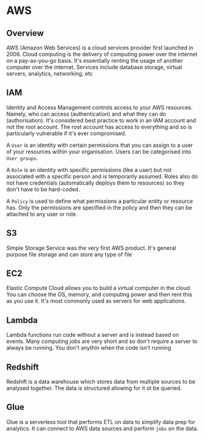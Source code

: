 # AWS

## Overview

AWS (Amazon Web Services) is a cloud services provider first launched in 2006. Cloud computing is the delivery of computing power over the internet on a pay-as-you-go basis. It's essentially renting the usage of another computer over the internet. Services include database storage, virtual servers, analytics, networking, etc

## IAM

Identity and Access Management controls access to your AWS resources. Namely, who can access (authentication) and what they can do (authorisation). It's considered best practice to work in an IAM account and not the root account. The root account has access to everything and so is particularly vulnerable if it's ever compromised.

A `User` is an identity with certain permissions that you can assign to a user of your resources within your organisation. Users can be categorised into `User groups`.

A `Role` is an identity with specific permissions (like a user) but not associated with a specific person and is temporarily assumed. Roles also do not have credentials (automatically deploys them to resources) so they don't have to be hard-coded.

A `Policy` is used to define what permissions a particular entity or resource has. Only the permissions are specified in the policy and then they can be attached to any user or role.

## S3

Simple Storage Service was the very first AWS product. It's general purpose file storage and can store any type of file

## EC2

Elastic Compute Cloud allows you to build a virtual computer in the cloud. You can choose the OS, memory, and computing power and then rent this as you use it. It's most commonly used as servers for web applications.

## Lambda

Lambda functions run code without a server and is instead based on events.
Many computing jobs are very short and so don't require a server to always be running. You don't anythin when the code isn't running

## Redshift

Redshift is a data warehouse which stores data from multiple sources to be analysed together. The data is structured allowing for it ot be queried.

## Glue

Glue is a serverless tool that performs ETL on data to simplify data prep for analytics. It can connect to AWS data sources and perform `jobs` on the data.
